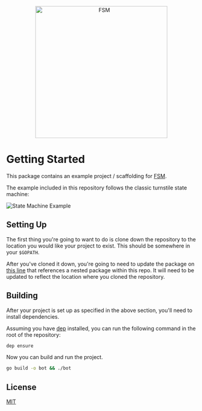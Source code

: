<a href="https://github.com/fsm"><p align="center"><img src="https://user-images.githubusercontent.com/2105067/35464215-a014d512-02a9-11e8-8913-63a066f6064e.png" alt="FSM" width="350px" align="center;"/></p></a>

# Getting Started

This package contains an example project / scaffolding for [FSM](https://github.com/fsm/fsm).

The example included in this repository follows the classic turnstile state machine:

![State Machine Example](https://user-images.githubusercontent.com/2105067/35996819-8b99dcae-0ce5-11e8-8765-d63c9b070232.png)

## Setting Up

The first thing you're going to want to do is clone down the repository to the location you would like your project to exist.  This should be somewhere in your `$GOPATH`.

After you've cloned it down, you're going to need to update the package on [this line](https://github.com/fsm/getting-started/blob/master/main.go#L7) that references a nested package within this repo.  It will need to be updated to reflect the location where you cloned the repository.

## Building

After your project is set up as specified in the above section, you'll need to install dependencies.

Assuming you have [dep](https://github.com/golang/dep) installed, you can run the following command in the root of the repository:

```sh
dep ensure
```

Now you can build and run the project.

```sh
go build -o bot && ./bot
```

## License

[MIT](LICENSE.md)
